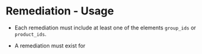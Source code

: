 # Remediation - Usage

* Each remediation must include at least one of the elements `group_ids` or `product_ids`.

* A remediation must exist for
